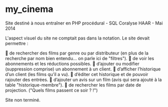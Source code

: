 # my_cinema
Site destiné à nous entraîner en PHP procédural - SQL 
Coralyse HAAR - Mai 2014 

L'aspect visuel du site ne comptait pas dans la notation. 
Le site devait permettre  : 

 de rechercher des films par genre ou par distributeur (en plus de la recherche par nom bien entendu... on parle ici de "filtres").
 de voir les abonnements et les réductions possibles.
 d’ajouter ou modifier (suppression comprise) un abonnement à un client.
 d’afficher l’historique d’un client (les films qu’il a vu).
 d’éditer cet historique et de pouvoir rajouter des entrées.
 d’ajouter un avis sur un film (avis qui sera ajouté à la table "historique-membre").
 de rechercher les films par date de projection. ("Quels films passent ce soir ? !")

Site non terminé.
